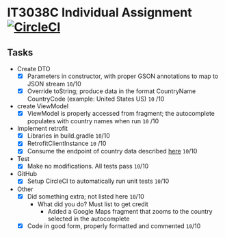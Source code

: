 # IT3038C Individual Assignment [![CircleCI](https://circleci.com/gh/uc-soit/individual-assignment-3048-q-updated-unit-test-reediculous456.svg?style=svg&circle-token=f5e88c8a139f04990daa939abe54aac01858d548)](https://app.circleci.com/pipelines/github/uc-soit/individual-assignment-3048-q-updated-unit-test-reediculous456)

## Tasks
* Create DTO
  - [x] Parameters in constructor, with proper GSON annotations to map to JSON stream  `10`/10
  - [x] Override toString; produce data in the format CountryName CountryCode (example: United States US)  `10` /10
* create ViewModel
  - [x] ViewModel is properly accessed from fragment; the autocomplete populates with country names when run  `10` /10
* Implement retrofit
  - [x] Libraries in build.gradle  `10`/10
  - [x] RetrofitClientInstance  `10` /10
  - [x] Consume the endpoint of country data described [here](http://jsonservices.com/cgi-bin/services.pl?search=List+of+Countries)  `10`/10
* Test
  - [x] Make no modifications. All tests pass  `10`/10
* GitHub
  - [x] Setup CircleCI to automatically run unit tests  `10`/10
* Other
  - [x] Did something extra; not listed here  `10`/10
    * What did you do?  Must list to get credit
      * Added a Google Maps fragment that zooms to the country selected in the autocomplete
  - [x] Code in good form, properly formatted and commented  `10`/10